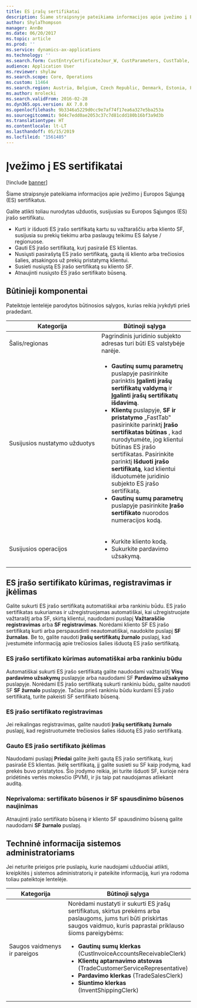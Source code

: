 ```yaml
---
title: ES įrašų sertifikatai
description: Šiame straipsnyje pateikiama informacijos apie įvežimo į Europos Sąjungą (ES) sertifikatus.
author: ShylaThompson
manager: AnnBe
ms.date: 06/20/2017
ms.topic: article
ms.prod: ''
ms.service: dynamics-ax-applications
ms.technology: ''
ms.search.form: CustEntryCertificateJour_W, CustParameters, CustTable, SalesTable
audience: Application User
ms.reviewer: shylaw
ms.search.scope: Core, Operations
ms.custom: 11464
ms.search.region: Austria, Belgium, Czech Republic, Denmark, Estonia, Finland, France, Germany, Hungary, Ireland, Italy, Latvia, Lithuania, Netherlands, Poland, Spain, Sweden, United Kingdom
ms.author: mrolecki
ms.search.validFrom: 2016-02-28
ms.dyn365.ops.version: AX 7.0.0
ms.openlocfilehash: 9b3346a5229d0cc9e7af74f17ea6a327e5ba253a
ms.sourcegitcommit: 9d4c7edd0ae2053c37c7d81cdd180b16bf3a9d3b
ms.translationtype: HT
ms.contentlocale: lt-LT
ms.lasthandoff: 05/15/2019
ms.locfileid: "1561485"
---
```

# <a name="eu-entry-certificates"></a>Įvežimo į ES sertifikatai

[!include [banner](../includes/banner.md)]

Šiame straipsnyje pateikiama informacijos apie įvežimo į Europos Sąjungą (ES) sertifikatus.

Galite atlikti toliau nurodytas užduotis, susijusias su Europos Sąjungos (ES) įrašo sertifikatu.

-   Kurti ir išduoti ES įrašo sertifikatą kartu su važtaraščiu arba kliento SF, susijusia su prekių tiekimu arba paslaugų teikimu ES šalyse / regionuose.
-   Gauti ES įrašo sertifikatą, kurį pasirašė ES klientas.
-   Nusiųsti pasirašytą ES įrašo sertifikatą, gautą iš kliento arba trečiosios šalies, atsakingos už prekių pristatymą klientui.
-   Susieti nusiųstą ES įrašo sertifikatą su kliento SF.
-   Atnaujinti nusiųsto ES įrašo sertifikato būseną.

## <a name="prerequisites"></a>Būtinieji komponentai
Pateiktoje lentelėje parodytos būtinosios sąlygos, kurias reikia įvykdyti prieš pradedant.

<table>
<colgroup>
<col width="50%" />
<col width="50%" />
</colgroup>
<thead>
<tr class="header">
<th>Kategorija</th>
<th>Būtinoji sąlyga</th>
</tr>
</thead>
<tbody>
<tr class="odd">
<td>Šalis/regionas</td>
<td>Pagrindinis juridinio subjekto adresas turi būti ES valstybėje narėje.</td>
</tr>
<tr class="even">
<td>Susijusios nustatymo užduotys</td>
<td><ul>
<li><strong>Gautinų sumų parametrų</strong> puslapyje pasirinkite parinktis <strong>Įgalinti įrašų sertifikatų valdymą</strong> ir <strong>Įgalinti įrašų sertifikatų išdavimą</strong>.</li>
<li><strong>Klientų</strong> puslapyje, <strong>SF ir pristatymo</strong> „FastTab‟ pasirinkite parinktį <strong>Įrašo sertifikatas būtinas</strong> , kad nurodytumėte, jog klientui būtinas ES įrašo sertifikatas. Pasirinkite parinktį <strong>Išduoti įrašo sertifikatą</strong>, kad klientui išduotumėte juridinio subjekto ES įrašo sertifikatą.</li>
<li><strong>Gautinų sumų parametrų</strong> puslapyje pasirinkite <strong>Įrašo sertifikato</strong> nuorodos numeracijos kodą.</li>
</ul></td>
</tr>
<tr class="odd">
<td>Susijusios operacijos</td>
<td><ul>
<li>Kurkite kliento kodą.</li>
<li>Sukurkite pardavimo užsakymą.</li>
</ul></td>
</tr>
</tbody>
</table>

## <a name="creating-registering-and-uploading-an-eu-entry-certificate"></a>ES įrašo sertifikato kūrimas, registravimas ir įkėlimas
Galite sukurti ES įrašo sertifikatą automatiškai arba rankiniu būdu. ES įrašo sertifikatas sukuriamas ir užregistruojamas automatiškai, kai užregistruojate važtaraštį arba SF, skirtą klientui, naudodami puslapį **Važtaraščio registravimas** arba **SF registravimas**. Norėdami kliento SF ES įrašo sertifikatą kurti arba perspausdinti neautomatiškai, naudokite puslapį **SF žurnalas**. Be to, galite naudoti **Įrašų sertifikatų žurnalo** puslapį, kad įvestumėte informaciją apie trečiosios šalies išduotą ES įrašo sertifikatą.

### <a name="creating-an-eu-entry-certificate-automatically-or-manually"></a>ES įrašo sertifikato kūrimas automatiškai arba rankiniu būdu

Automatiškai sukurti ES įrašo sertifikatą galite naudodami važtaraštį **Visų pardavimo užsakymų** puslapyje arba naudodami SF  **Pardavimo užsakymo** puslapyje. Norėdami ES įrašo sertifikatą sukurti rankiniu būdu, galite naudoti SF **SF žurnalo** puslapyje. Tačiau prieš rankiniu būdu kurdami ES įrašo sertifikatą, turite pakeisti SF sertifikato būseną.

### <a name="registering-an-eu-entry-certificate"></a>ES įrašo sertifikato registravimas

Jei reikalingas registravimas, galite naudoti **Įrašų sertifikatų žurnalo** puslapį, kad registruotumėte trečiosios šalies išduotą ES įrašo sertifikatą.

### <a name="uploading-a-received-eu-entry-certificate"></a>Gauto ES įrašo sertifikato įkėlimas

Naudodami puslapį **Priedai** galite įkelti gautą ES įrašo sertifikatą, kurį pasirašė ES klientas. Įkėlę sertifikatą, jį galite susieti su SF kaip įrodymą, kad prekės buvo pristatytos. Šio įrodymo reikia, jei turite išduoti SF, kurioje nėra pridėtinės vertės mokesčio (PVM), ir jis taip pat naudojamas atliekant auditą.

### <a name="optional-updating-the-certification-status-and-printing-status-of-an-invoice"></a>Neprivaloma: sertifikato būsenos ir SF spausdinimo būsenos naujinimas

Atnaujinti įrašo sertifikato būseną ir kliento SF spausdinimo būseną galite naudodami **SF žurnalo** puslapį.

## <a name="technical-information-for-system-administrators"></a>Techninė informacija sistemos administratoriams
Jei neturite prieigos prie puslapių, kurie naudojami užduočiai atlikti, kreipkitės į sistemos administratorių ir pateikite informaciją, kuri yra rodoma toliau pateiktoje lentelėje.

<table>
<colgroup>
<col width="50%" />
<col width="50%" />
</colgroup>
<thead>
<tr class="header">
<th>Kategorija</th>
<th>Būtinoji sąlyga</th>
</tr>
</thead>
<tbody>
<tr class="odd">
<td>Saugos vaidmenys ir pareigos</td>
<td>Norėdami nustatyti ir sukurti ES įrašų sertifikatus, skirtus prekėms arba paslaugoms, jums turi būti priskirtas saugos vaidmuo, kuris paprastai priklauso šioms pareigybėms:
<ul>
<li><strong>Gautinų sumų klerkas</strong> (CustInvoiceAccountsReceivableClerk)</li>
<li><strong>Klientų aptarnavimo atstovas</strong> (TradeCustomerServiceRepresentative)</li>
<li><strong>Pardavimo klerkas</strong> (TradeSalesClerk)</li>
<li><strong>Siuntimo klerkas</strong> (InventShippingClerk)</li>
</ul></td>
</tr>
</tbody>
</table>





